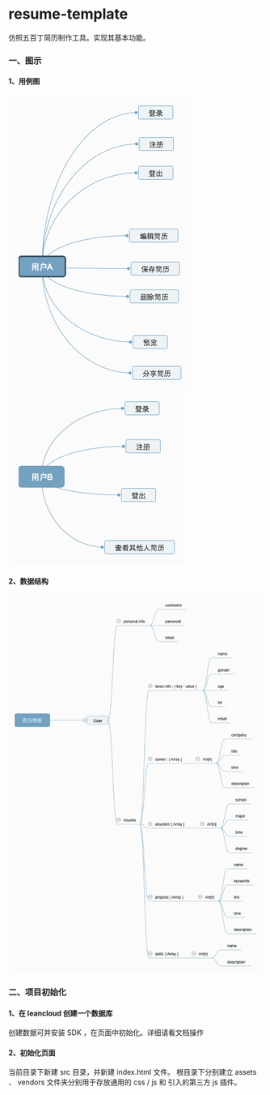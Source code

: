 # resume-template
仿照五百丁简历制作工具。实现其基本功能。

### 一、图示
#### 1、用例图
![用例图-用户A.png](https://github.com/HappyJeannie/Demo/blob/master/imgs/resume/用例图-用户A.png)
![用例图-用户B.png](https://github.com/HappyJeannie/Demo/blob/master/imgs/resume/用例图-用户B.png)
#### 2、数据结构
![数据结构](https://github.com/HappyJeannie/Demo/blob/master/imgs/resume/数据结构.png)

### 二、项目初始化

#### 1、在 leancloud 创建一个数据库
创建数据可并安装 SDK ，在页面中初始化。详细请看文档操作

#### 2、初始化页面
当前目录下新建 src 目录，并新建 index.html 文件。 根目录下分别建立 assets 、 vendors 文件夹分别用于存放通用的 css / js 和 引入的第三方 js 插件。